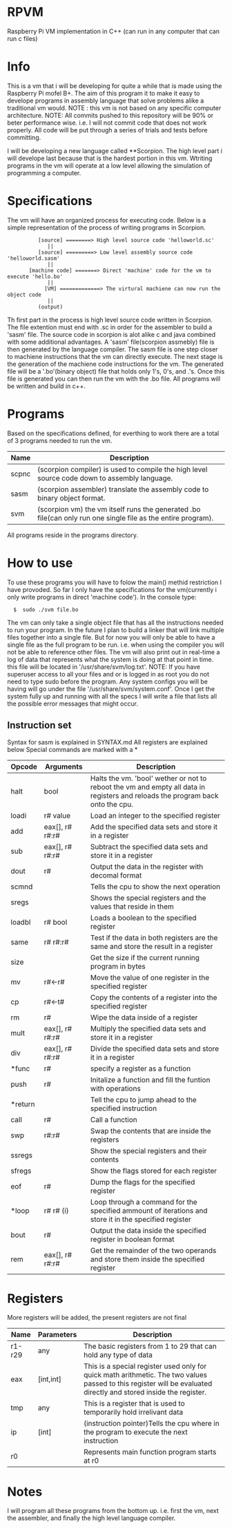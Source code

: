 # RPVM
Raspberry Pi VM implementation in C++ (can run in any computer that can run c files)

# Info
This is a vm that i will be developing for quite a while that is made using the Raspberry Pi mofel B+.  The aim of this program it to make it easy to develope programs in assembly language  that solve problems alike a traditional vm would. NOTE : this vm is not based on any specific computer architecture. NOTE: All commits pushed to this repository will be 90% or beter performance wise. i.e. I will not commit code that does not work properly. All code will be put through a series of trials and tests before committing.
 
I will be developing a new language called **Scorpion. The high level part i will develope last because that is the hardest portion in this vm. Wtriting programs in the vm will operate at a low level allowing the simulation of programming a computer. 

# Specifications
The vm will have an organized process for executing code. Below is a simple representation of the process of writing programs in Scorpion.

              [source] ========> High level source code 'helloworld.sc'
                 ||
              [source] =========> Low level assembly source code 'helloworld.sasm'
                 ||
           [machine code] =======> Direct 'machine' code for the vm to execute 'hello.bo'
                 ||
                [VM] =============> The virtural machiene can now run the object code
                 ||
              (output)
           
Th first part in the process is high level source code written in Scorpion. The file extention must end with .sc in order for the assembler to build a 'sasm' file. The source code in scorpion is alot alike c and java combined with some additional advantages. A 'sasm' file(scorpion assmebly) file is then generated by the language compiler. The sasm file is one step closer to machiene instructions that the vm can directly execute. The next stage is the generation of the machiene code instructions for the vm. The generated file will be a '.bo'(binary object) file that holds only 1's, 0's, and .'s. Once this file is generated you can then run the vm with the .bo file. All programs will be written and build in c++.

# Programs
Based on the specifications defined, for everthing to work there are a total of 3 programs needed to run the vm.

Name | Description
---- | -----------
scpnc | (scorpion compiler) is used to compile the high level source code down to assembly language.
sasm | (scorpion assembler) translate the assembly code to binary object format.
svm | (scorpion vm) the vm itself runs the generated .bo file(can only run one single file as the entire program).

All programs reside in the programs directory.

# How to use
To use these programs you will have to folow the main() methid restriction I have provoded. So far I only have the specifications for the vm(currently i only write programs in direct 'machine code').
In the console type:

      $  sudo ./svm file.bo
 
The vm can only take a single object file that has all the instructions needed to run your program. In the future I plan to build a linker that will link multiple files together into a single file.  But for now you will only be able to have a single file as the full program to be run. i.e. when using the compiler you will not be able to reference other files. The vm will also print out in real-time a log of data that represents what the system is doing at that point in time. this file will be located in '/usr/share/svm/log.txt'. NOTE: If you have superuser access to all your files and or is logged in as root you do not need to type sudo before the program. Any system configs you will be having will go under the file '/usr/share/svm/system.conf'. Once I get the system fully up and running with all the specs I will write a file that lists all the possible error messages that might occur.

## Instruction set
Syntax for sasm is explained in SYNTAX.md
All registers are explained below
Special commands are marked with a *

Opcode | Arguments | Description
------ | --------- | -----------
halt   | bool      | Halts the vm. 'bool' wether or not to reboot the vm and empty all data in registers and reloads the program back onto the cpu.
loadi  | r# value  | Load an integer to the specified register
add    | eax[], r# r#:r# | Add the specified data sets and store it in a register
sub    | eax[], r# r#:r# | Subtract the specified data sets and store it in a register
dout   | r#        | Output the data in the register with decomal format
scmnd  |           | Tells the cpu to show the next operation
sregs  |           | Shows the special registers and the values that reside in them
loadbl | r# bool   | Loads a boolean to the specified register
same   | r# r#:r#  | Test if the data in both registers are the same and store the result in a register
size   |           | Get the size if the current running program in bytes
mv     | r#<-r#    | Move the value of one register in the specified register
cp     | r#<-t#    | Copy the contents of a register into the specified register
rm     | r#        | Wipe the data inside of a register
mult   | eax[], r# r#:r# | Multiply the specified data sets and store it in a register
div    | eax[], r# r#:r# | Divide the specified data sets and store it in a register
*func  | r#        | specify a register as a function
push   | r#        | Initalize a function and fill the funtion with operations
*return |           | Tell the cpu to jump ahead to the specified instruction
call   | r#        | Call a function 
swp    | r#:r#     | Swap the contents that are inside the registers
ssregs |           | Show the special registers and their contents
sfregs |           | Show the flags stored for each register
eof    | r#        | Dump the flags for the specified register
*loop  | r# r# (i) | Loop through a command for the specified ammount of iterations and store it in the specified register
bout   | r#        | Output the data inside the specified register in boolean format
rem    | eax[], r#  r#:r# | Get the remainder of the two operands and store them inside the specified register

# Registers
More registers will be added, the present registers are not final 

Name   | Parameters | Description
------ | ---------- | -----------
r1-r29 |  any       | The basic registers from 1 to 29 that can hold any type of data
eax    | [int,int]  | This is a special register used only for quick math arithmetic. The two values passed to this register will be evaluated directly and stored inside the register.
tmp    |  any       | This is a register that is used to temporarily hold irrelivant data
ip     |   [int]    | (instruction pointer)Tells the cpu where in the program to execute the next instruction
r0     |            | Represents main function program starts at r0

# Notes
I will program all these programs from the bottom up. i.e. first the vm, next the assembler, and finally the high level language compiler.
